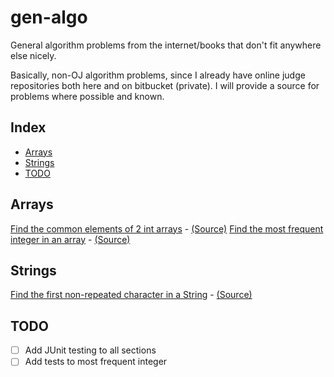 # gen-algo
General algorithm problems from the internet/books that don't fit anywhere else nicely.

Basically, non-OJ algorithm problems, since I already have online judge repositories both here and on bitbucket (private).
I will provide a source for problems where possible and known.

## Index
* [Arrays](#Arrays)
* [Strings](#Strings)
* [TODO](#TODO)

## Arrays
[Find the common elements of 2 int arrays](https://github.com/munyari/gen-algo/blob/master/CommonElem.java) - [(Source)](http://redd.it/20ahfq)
[Find the most frequent integer in an array](https://github.com/munyari/gen-algo/blob/master/FrequentInt.java) - [(Source)](http://redd.it/20ahfq)

## Strings
[Find the first non-repeated character in a String](https://github.com/munyari/gen-algo/blob/master/NonRepeat.java) - [(Source)](http://redd.it/20ahfq)

## TODO
* [ ] Add JUnit testing to all sections
* [ ] Add tests to most frequent integer

